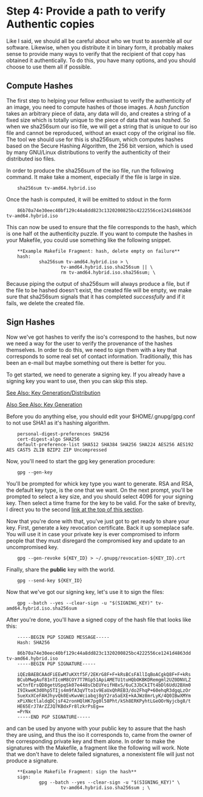 Step 4: Provide a path to verify Authentic copies
=================================================

Like I said, we should all be careful about who we trust to assemble all our
software. Likewise, when you distribute it in binary form, it probably makes
sense to provide many ways to verify that the recipient of that copy has
obtained it authentically. To do this, you have many options, and you should
choose to use them all if possible.

Compute Hashes
--------------

The first step to helping your fellow enthusiast to verify the authenticity of
an image, you need to compute hashes of those images. A *hash function* takes
an arbitrary piece of data, any data will do, and creates a string of a fixed
size which is totally unique to the piece of data that was *hashed*. So when we
sha256sum our iso file, we will get a string that is unique to our iso file and
cannot be reproduced, without an exact copy of the original iso file. The tool
we should use for this is sha256sum, which computes hashes based on the Secure
Hashing Algorithm, the 256 bit version, which is used by many GNU/Linux
distributions to verify the authenticity of their distributed iso files.

In order to produce the sha256sum of the iso file, run the following command. It
make take a moment, especially if the file is large in size.

        sha256sum tv-amd64.hybrid.iso

Once the hash is computed, it will be emitted to stdout in the form

        86b70a74e30eec40bf129c44a8dd823c1320200825bc4222556ce1241d4863dd  tv-amd64.hybrid.iso

This can now be used to ensure that the file corresponds to the hash, which is
one half ot the authenticity puzzle. If you want to compute the hashes in your
Makefile, you could use something like the following snippet.

        **Example Makefile Fragment: hash, delete empty on failure**
        hash:
                sha256sum tv-amd64.hybrid.iso > \
                        tv-amd64.hybrid.iso.sha256sum || \
                        rm tv-amd64.hybrid.iso.sha256sum; \

Because piping the output of sha256sum will always produce a file, but if the
file to be hashed doesn't exist, the created file will be empty, we make sure
that sha256sum signals that it has completed *successfully* and if it fails, we
delete the created file.

Sign Hashes
-----------

Now we've got hashes to verify the iso's correspond to the hashes, but now we
need a way for the user to verify the provenance of the hashes themselves. In
order to do this, we need to sign them with a key that corresponds to some real
set of contact information. Traditionally, this has been an e-mail but maybe
something out there is better for you.

To get started, we need to generate a signing key. If you already have a signing
key you want to use, then you can skip this step.

[See Also: Key Generation/Distribution](https://wiki.debian.org/Keysigning#Step_1:_Create_a_RSA_keypair)

[Also See Also: Key Generation](https://keyring.debian.org/creating-key.html)

Before you do anything else, you should edit your $HOME/.gnupg/gpg.conf to not
use SHA1 as it's hashing algorithm.

        personal-digest-preferences SHA256
        cert-digest-algo SHA256
        default-preference-list SHA512 SHA384 SHA256 SHA224 AES256 AES192 AES CAST5 ZLIB BZIP2 ZIP Uncompressed

Now, you'll need to start the gpg key generation procedure:

        gpg --gen-key

You'll be prompted for whick key type you want to generate. RSA and RSA, the
default key type, is the one that we want. On the next prompt, you'll be
prompted to select a key size, and you should select 4096 for your signing key.
Then select a time frame for the key to be valid. For the sake of brevity, I
direct you to the second
[link at the top of this section](https://keyring.debian.org/creating-key.html).

Now that you're done with that, you've just got to get ready to share your key.
First, generate a key revocation certificate. Back it up someplace safe. You
will use it in case your private key is ever compromised to inform people that
they must disregard the compromised key and update to an uncompromised key.

        gpg --gen-revoke ${KEY_ID} > ~/.gnupg/revocation-${KEY_ID}.crt

Finally, share the **public** key with the world.

        gpg --send-key ${KEY_ID}

Now that we've got our signing key, let's use it to sign the files:

        gpg --batch --yes --clear-sign -u "$(SIGNING_KEY)" tv-amd64.hybrid.iso.sha256sum

After you're done, you'll have a signed copy of the hash file that looks like
this:

        -----BEGIN PGP SIGNED MESSAGE-----
        Hash: SHA256

        86b70a74e30eec40bf129c44a8dd823c1320200825bc4222556ce1241d4863dd  tv-amd64.hybrid.iso
        -----BEGIN PGP SIGNATURE-----

        iQEzBAEBCAAdFiEEwM7uKXtf5F/2EKrG8F+F+kRsBCsFAllIqBoACgkQ8F+F+kRs
        BCubMwgAuf81nTIcmM8COY7T7RGp51ApiAMETU1tuHQbOKBKDRemgml2UZ0DNVLZ
        wCtnfErsQD8getUSpqSk07e448sCbEUYeifH8xS/6uC3JbCkITt4bDl6UdU2BXm0
        I9IkweK3d0hp5TIjs4m9fA3qVTto1v9EaUxQhREB3/do2FhqP+60ehqR3dgqLzOr
        5ueXxXCeFAHJhyvQk0EvKwvWciabqj8gY2ra5aEXE+kAJWz8mrLyK/4Q0IBwXMYm
        xPiXNctlaldqDCjsF42ronHQlHK7pg0l58Pht/kSh8ERKPyhtLGeOOrNyjcbg8/t
        HE65ErJ7ArZZJQ7KBdxFr8lzkrPsEg==
        =PrNx
        -----END PGP SIGNATURE-----

and can be used by anyone with your public key to assure that the hash they
are using, and thus the iso it corresponds to, came from the owner of the
corresponding private key and them alone. In order to make the signatures with
the Makefile, a fragment like the following will work. Note that we don't have
to delete failed signatures, a nonexistent file will just not produce a
signature.

        **Example Makefile Fragment: sign the hash**
        sign:
                gpg --batch --yes --clear-sign -u "$(SIGNING_KEY)" \
                        tv-amd64.hybrid.iso.sha256sum ; \

